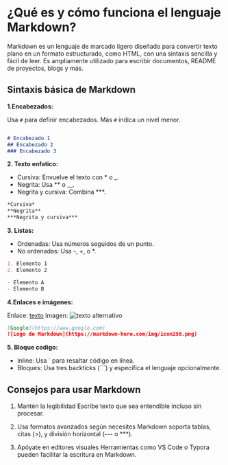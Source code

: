 # ¿Qué es y cómo funciona el lenguaje Markdown?

Markdown es un lenguaje de marcado ligero diseñado para convertir texto plano en un formato estructurado, como HTML, con una sintaxis sencilla y fácil de leer. Es ampliamente utilizado para escribir documentos, README de proyectos, blogs y más.

## Sintaxis básica de Markdown

**1.Encabezados:**  

Usa `#` para definir encabezados. Más `#` indica un nivel menor.

```markdown

# Encabezado 1
## Encabezado 2
### Encabezado 3
```

**2. Texto enfatico:**

- Cursiva: Envuelve el texto con * o _.
- Negrita: Usa ** o __.
- Negrita y cursiva: Combina ***.

```markdown
*Cursiva*  
**Negrita**  
***Negrita y cursiva***  
```

**3. Listas:**

- Ordenadas: Usa números seguidos de un punto.
- No ordenadas: Usa -, +, o *.

```markdown
1. Elemento 1  
2. Elemento 2  

- Elemento A  
- Elemento B  
```

**4.Enlaces e imágenes:**

Enlace: [texto](URL)
Imagen: ![texto alternativo](URL_imagen)

```markdown
[Google](https://www.google.com)  
![Logo de Markdown](https://markdown-here.com/img/icon256.png)  
```

**5. Bloque codigo:**

- Inline: Usa ` para resaltar código en línea.
- Bloques: Usa tres backticks (```) y especifica el lenguaje opcionalmente.

## Consejos para usar Markdown

1. Mantén la legibilidad
Escribe texto que sea entendible incluso sin procesar.

2. Usa formatos avanzados según necesites
Markdown soporta tablas, citas (>), y división horizontal (--- o ***).

3. Apóyate en editores visuales
Herramientas como VS Code o Typora pueden facilitar la escritura en Markdown.
